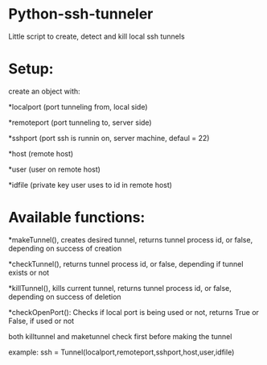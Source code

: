 Python-ssh-tunneler
===================

Little script to create, detect and kill local ssh tunnels

Setup:
======

create an object with:

*localport (port tunneling from, local side)

*remoteport (port tunneling to, server side)

*sshport (port ssh is runnin on, server machine, defaul = 22)

*host (remote host)

*user (user on remote host)

*idfile (private key user uses to id in remote host)


Available functions:
====================

*makeTunnel(), creates desired tunnel, returns tunnel process id, or false, depending on success of creation

*checkTunnel(), returns tunnel process id, or false, depending if tunnel exists or not

*killTunnel(), kills current tunnel, returns tunnel process id, or false, depending on success of deletion

*checkOpenPort(): Checks if local port is being used or not, returns True or False, if used or not

both killtunnel and maketunnel check first before making the tunnel

example: ssh = Tunnel(localport,remoteport,sshport,host,user,idfile)
